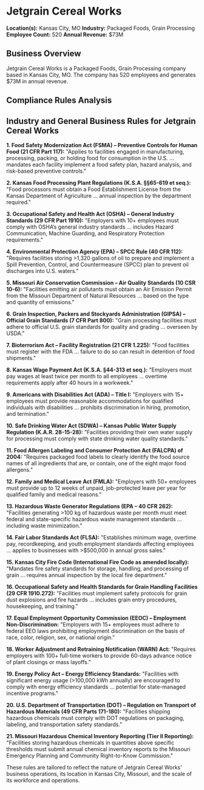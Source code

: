 # Jetgrain Cereal Works

**Location(s):** Kansas City, MO
**Industry:** Packaged Foods, Grain Processing
**Employee Count:** 520
**Annual Revenue:** $73M

## Business Overview

Jetgrain Cereal Works is a Packaged Foods, Grain Processing company based in Kansas City, MO. The company has 520 employees and generates $73M in annual revenue.



## Compliance Rules Analysis

## Industry and General Business Rules for Jetgrain Cereal Works

**1. Food Safety Modernization Act (FSMA) – Preventive Controls for Human Food (21 CFR Part 117):**
"Applies to facilities engaged in manufacturing, processing, packing, or holding food for consumption in the U.S. … mandates each facility implement a food safety plan, hazard analysis, and risk-based preventive controls."

**2. Kansas Food Processing Plant Regulations (K.S.A. §§65-619 et seq.):**
"Food processors must obtain a Food Establishment License from the Kansas Department of Agriculture … annual inspection by the department required."

**3. Occupational Safety and Health Act (OSHA) – General Industry Standards (29 CFR Part 1910):**
"Employers with 10+ employees must comply with OSHA’s general industry standards … includes Hazard Communication, Machine Guarding, and Respiratory Protection requirements."

**4. Environmental Protection Agency (EPA) – SPCC Rule (40 CFR 112):**
"Requires facilities storing >1,320 gallons of oil to prepare and implement a Spill Prevention, Control, and Countermeasure (SPCC) plan to prevent oil discharges into U.S. waters."

**5. Missouri Air Conservation Commission – Air Quality Standards (10 CSR 10-6):**
"Facilities emitting air pollutants must obtain an Air Emission Permit from the Missouri Department of Natural Resources … based on the type and quantity of emissions."

**6. Grain Inspection, Packers and Stockyards Administration (GIPSA) – Official Grain Standards (7 CFR Part 800):**
"Grain processing facilities must adhere to official U.S. grain standards for quality and grading … overseen by USDA."

**7. Bioterrorism Act – Facility Registration (21 CFR 1.225):**
"Food facilities must register with the FDA … failure to do so can result in detention of food shipments."

**8. Kansas Wage Payment Act (K.S.A. §44-313 et seq.):**
"Employers must pay wages at least twice per month to all employees … overtime requirements apply after 40 hours in a workweek."

**9. Americans with Disabilities Act (ADA) – Title I:**
"Employers with 15+ employees must provide reasonable accommodations for qualified individuals with disabilities … prohibits discrimination in hiring, promotion, and termination."

**10. Safe Drinking Water Act (SDWA) – Kansas Public Water Supply Regulation (K.A.R. 28-15-28):**
"Facilities providing their own water supply for processing must comply with state drinking water quality standards."

**11. Food Allergen Labeling and Consumer Protection Act (FALCPA) of 2004:**
"Requires packaged food labels to clearly identify the food source names of all ingredients that are, or contain, one of the eight major food allergens."

**12. Family and Medical Leave Act (FMLA):**
"Employers with 50+ employees must provide up to 12 weeks of unpaid, job-protected leave per year for qualified family and medical reasons."

**13. Hazardous Waste Generator Regulations (EPA – 40 CFR 262):**
"Facilities generating >100 kg of hazardous waste per month must meet federal and state-specific hazardous waste management standards … including waste minimization."

**14. Fair Labor Standards Act (FLSA):**
"Establishes minimum wage, overtime pay, recordkeeping, and youth employment standards affecting employees … applies to businesses with >$500,000 in annual gross sales."

**15. Kansas City Fire Code (International Fire Code as amended locally):**
"Mandates fire safety standards for storage, handling, and processing of grain … requires annual inspection by the local fire department."

**16. Occupational Safety and Health Standards for Grain Handling Facilities (29 CFR 1910.272):**
"Facilities must implement safety protocols for grain dust explosions and fire hazards … includes grain entry procedures, housekeeping, and training."

**17. Equal Employment Opportunity Commission (EEOC) – Employment Non-Discrimination:**
"Employers with 15+ employees must adhere to federal EEO laws prohibiting employment discrimination on the basis of race, color, religion, sex, or national origin."

**18. Worker Adjustment and Retraining Notification (WARN) Act:**
"Requires employers with 100+ full-time workers to provide 60-days advance notice of plant closings or mass layoffs."

**19. Energy Policy Act – Energy Efficiency Standards:**
"Facilities with significant energy usage (>100,000 kWh annually) are encouraged to comply with energy efficiency standards … potential for state-managed incentive programs."

**20. U.S. Department of Transportation (DOT) – Regulation on Transport of Hazardous Materials (49 CFR Parts 171-180):**
"Facilities shipping hazardous chemicals must comply with DOT regulations on packaging, labeling, and transportation safety standards."

**21. Missouri Hazardous Chemical Inventory Reporting (Tier II Reporting):**
"Facilities storing hazardous chemicals in quantities above specific thresholds must submit annual chemical inventory reports to the Missouri Emergency Planning and Community Right-to-Know Commission."

These rules are tailored to reflect the nature of Jetgrain Cereal Works' business operations, its location in Kansas City, Missouri, and the scale of its workforce and operations.
